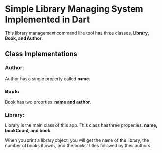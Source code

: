 # Simple Library Managing System Implemented in Dart

This library management command line tool has three classes, **Library, Book, and Author**.

## Class Implementations
### Author:
Author has a single property called **name**.

### Book:
Book has two proprties. **name and author**.

### Library:
Library is the main class of this app. This class has three properties. **name, bookCount, and book**. 

When you print a library object, you will get the name of the library, the number of books it owns, and the books' titles followed by their authors.
